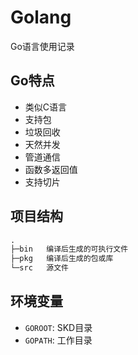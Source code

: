 # Golang

Go语言使用记录
<!-- http://c.biancheng.net/golang/ -->

## Go特点

- 类似C语言
- 支持包
- 垃圾回收
- 天然并发
- 管道通信
- 函数多返回值
- 支持切片

## 项目结构

```txt
.
├─bin   编译后生成的可执行文件
├─pkg   编译后生成的包或库
└─src   源文件
```

## 环境变量

- `GOROOT`: SKD目录
- `GOPATH`: 工作目录
